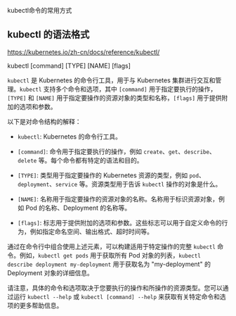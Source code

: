 kubectl命令的常用方式


## kubectl 的语法格式
https://kubernetes.io/zh-cn/docs/reference/kubectl/


kubectl [command] [TYPE] [NAME] [flags]

`kubectl` 是 Kubernetes 的命令行工具，用于与 Kubernetes 集群进行交互和管理。`kubectl` 支持多个命令和选项，其中 `[command]` 用于指定要执行的操作，`[TYPE]` 和 `[NAME]` 用于指定要操作的资源对象的类型和名称，`[flags]` 用于提供附加的选项和参数。

以下是对命令结构的解释：

- `kubectl`: Kubernetes 的命令行工具。

- `[command]`: 命令用于指定要执行的操作，例如 `create`、`get`、`describe`、`delete` 等。每个命令都有特定的语法和目的。

- `[TYPE]`: 类型用于指定要操作的 Kubernetes 资源的类型，例如 `pod`、`deployment`、`service` 等。资源类型用于告诉 `kubectl` 操作的对象是什么。

- `[NAME]`: 名称用于指定要操作的资源对象的名称。名称用于标识资源对象，例如 Pod 的名称、Deployment 的名称等。

- `[flags]`: 标志用于提供附加的选项和参数。这些标志可以用于自定义命令的行为，例如指定命名空间、输出格式、超时时间等。

通过在命令行中组合使用上述元素，可以构建适用于特定操作的完整 `kubectl` 命令。例如，`kubectl get pods` 用于获取所有 Pod 对象的列表，`kubectl describe deployment my-deployment` 用于获取名为 "my-deployment" 的 Deployment 对象的详细信息。

请注意，具体的命令和选项取决于您要执行的操作和所操作的资源类型。您可以通过运行 `kubectl --help` 或 `kubectl [command] --help` 来获取有关特定命令和选项的更多帮助信息。